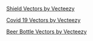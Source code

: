 <a href="https://www.vecteezy.com/free-vector/shield">Shield Vectors by Vecteezy</a>

<a href="https://www.vecteezy.com/free-vector/covid-19">Covid 19 Vectors by Vecteezy</a>

<a href="https://www.vecteezy.com/free-vector/beer-bottle">Beer Bottle Vectors by Vecteezy</a>